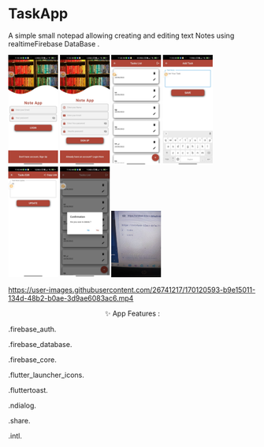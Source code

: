 # TaskApp
A simple small notepad allowing creating and editing text Notes using realtimeFirebase DataBase .

<img src="screenshots/login.jpeg" width="20%"></img>
<img src="screenshots/sign_up.jpeg" width="20%"></img>
<img src="screenshots/home.jpeg" width="20%"></img>
<img src="screenshots/add.jpeg" width="20%"></img>
<img src="screenshots/edit.jpeg" width="20%"></img>
<img src="screenshots/delete.jpeg" width="20%"></img>
<img src="screenshots/database.jpeg" width="20%"></img>
<p align="center">

 
https://user-images.githubusercontent.com/26741217/170120593-b9e15011-134d-48b2-b0ae-3d9ae6083ac6.mp4
  
  
</p>

<p align="center">
✨ App Features :
<p>.firebase_auth.</p>
<p>.firebase_database.</p>
<p>.firebase_core.</p>
<p>.flutter_launcher_icons.</p>
<p>.fluttertoast.</p>
<p>.ndialog.</p>
<p>.share.</p>
<p>.intl.</p>
</p>
